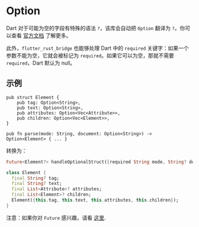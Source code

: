 # Option

Dart 对于可能为空的字段有特殊的语法 `?`，该库会自动把 `Option` 翻译为 `?`。你可以查看
[官方文档](https://dart.dev/null-safety) 了解更多。

此外，`flutter_rust_bridge` 也能够处理 Dart 中的 `required` 关键字：如果一个参数不能为空，它就会被标记为
`required`。如果它可以为空，那就不需要 `required`，Dart 默认为 null。

## 示例

```rust,noplayground
pub struct Element {
    pub tag: Option<String>,
    pub text: Option<String>,
    pub attributes: Option<Vec<Attribute>>,
    pub children: Option<Vec<Element>>,
}

pub fn parse(mode: String, document: Option<String>) -> Option<Element> { ... }
```

转换为：

```Dart
Future<Element?> handleOptionalStruct({required String mode, String? document});

class Element {
  final String? tag;
  final String? text;
  final List<Attribute>? attributes;
  final List<Element>? children;
  Element({this.tag, this.text, this.attributes, this.children});
}
```

注意：如果你对 `Future` 感兴趣，请看 [这里](async_dart.md).
